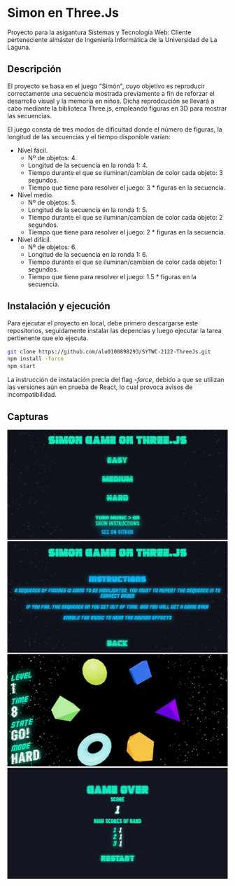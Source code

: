 # Simon en Three.Js

Proyecto para la asigantura Sistemas y Tecnología Web: Cliente perteneciente almáster de Ingeniería Informática de la Universidad de La Laguna.

## Descripción

El proyecto se basa en el juego "Simón", cuyo objetivo es reproducir correctamente una secuencia mostrada previamente a fin de reforzar el desarrollo visual y la memoria en niños. Dicha reprodcución se llevará a cabo mediante la biblioteca Three.js, empleando figuras en 3D para mostrar las secuencias.

El juego consta de tres modos de dificultad donde el número de figuras, la longitud de las secuencias y el tiempo disponible varían:
- Nivel fácil.
    - Nº de objetos: 4.
    - Longitud de la secuencia en la ronda 1: 4.
    - Tiempo durante el que se iluminan/cambian de color cada objeto: 3
segundos.
    - Tiempo que tiene para resolver el juego: 3 * figuras en la secuencia.
- Nivel medio.
    - Nº de objetos: 5.
    - Longitud de la secuencia en la ronda 1: 5.
    - Tiempo durante el que se iluminan/cambian de color cada objeto: 2
segundos.
    - Tiempo que tiene para resolver el juego: 2 * figuras en la secuencia.
- Nivel difícil.
    - Nº de objetos: 6.
    - Longitud de la secuencia en la ronda 1: 6.
    - Tiempo durante el que se iluminan/cambian de color cada objeto: 1
segundos.
    - Tiempo que tiene para resolver el juego: 1.5 * figuras en la secuencia.

## Instalación y ejecución

Para ejecutar el proyecto en local, debe primero descargarse este repositorios, seguidamente instalar las depencias y luego ejecutar la tarea pertienente que elo ejecuta.

```sh
git clone https://github.com/alu0100898293/SYTWC-2122-ThreeJs.git
npm install -force
npm start
```
La instrucción de instalación precia del flag _-force_, debido a que se utilizan las versiones aún en prueba de React, lo cual provoca avisos de incompatibilidad.
## Capturas

![](./public/menu.png)
![](./public/instructions.png)
![](./public/game.png)
![](./public/game-over.png)

